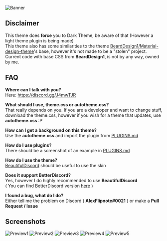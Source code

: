 ![Banner](https://i.mify.pw/7458a1.png)

## Disclaimer
This theme does **force** you to Dark Theme, be aware of that (However a light theme plugin is being made)<br>
This theme also has some similarities to the theme [BeardDesign1/Material-design-theme](https://github.com/BeardDesign1/Material-design-theme)'s base, however
it's not made to be a "stolen" project. Current code with base CSS from **BeardDesign1**, is not by any way, owned by me. 

## FAQ
**Where can I talk with you?**<br>Here: https://discord.gg/J4mwTJR

**What should I use, theme.css or autotheme.css?**<br>That really depends on you. If you are a developer and want
to change stuff, download the theme.css, however if you wish for a theme that updates, use **autotheme.css** :P

**How can I get a background on this theme?**<br>Use the **autotheme.css** and import the plugin from [PLUGINS.md](https://github.com/AlexFlipnote/Discord_Theme/blob/master/PLUGINS.md)

**How do I use plugins?**<br>There should be a screenshot of an example in [PLUGINS.md](https://github.com/AlexFlipnote/Discord_Theme/blob/master/PLUGINS.md)

**How do I use the theme?**<br>[BeautifulDiscord](https://github.com/beautiful-discord-community/resources/wiki/Installing-BeautifulDiscord) should be useful to use the skin

**Does it support BetterDiscord?**<br>Yes, however I do highly recommended to use **BeautifulDiscord**<br>
( You can find BetterDiscord version [here](https://github.com/AlexFlipnote/Discord_Theme/blob/master/assets/BetterDiscord.theme.css) )

**I found a bug, what do I do?**<br>Either tell me the problem on Discord ( **AlexFlipnote#0021** ) or make a **Pull Request / Issue**

## Screenshots
![Preview1](https://i.alexflipnote.xyz/03216U7.png)
![Preview2](https://i.alexflipnote.xyz/0321WrV.png)
![Preview3](https://i.alexflipnote.xyz/0321b1E.png)
![Preview4](https://i.alexflipnote.xyz/0321ri8.png)
![Preview5](https://i.alexflipnote.xyz/0321JXy.png)
